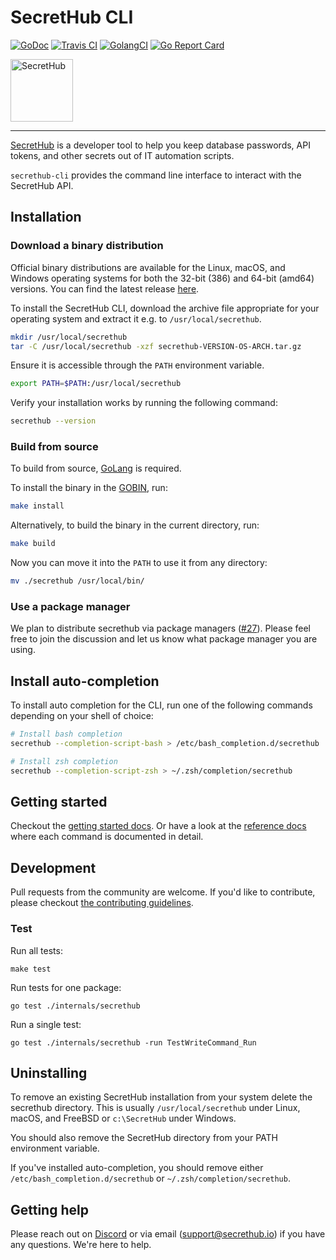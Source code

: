 # SecretHub CLI

[![GoDoc](http://img.shields.io/badge/godoc-reference-blue.svg)][godoc]
[![Travis CI](https://travis-ci.org/secrethub/secrethub-cli.svg?branch=master)][travis-ci]
[![GolangCI](https://golangci.com/badges/github.com/secrethub/secrethub-cli.svg)][golang-ci]
[![Go Report Card](https://goreportcard.com/badge/github.com/secrethub/secrethub-cli)][goreportcard]

<img src="https://secrethub.io/img/secrethub-logo-shield.svg" alt="SecretHub" width="100px"/>

---

[SecretHub][secrethub] is a developer tool to help you keep database passwords, API tokens, and other secrets out of IT automation scripts.

`secrethub-cli` provides the command line interface to interact with the SecretHub API.

## Installation

### Download a binary distribution

Official binary distributions are available for the Linux, macOS, and Windows operating systems for both the 32-bit (386) and 64-bit (amd64) versions.
You can find the latest release [here][releases].

To install the SecretHub CLI, download the archive file appropriate for your operating system and extract it e.g. to `/usr/local/secrethub`.

```sh
mkdir /usr/local/secrethub
tar -C /usr/local/secrethub -xzf secrethub-VERSION-OS-ARCH.tar.gz
```

Ensure it is accessible through the `PATH` environment variable.
```sh
export PATH=$PATH:/usr/local/secrethub
```

Verify your installation works by running the following command:
```sh
secrethub --version
```

### Build from source

To build from source, [GoLang](https://golang.org) is required.

To install the binary in the [GOBIN](https://golang.org/cmd/go/#hdr-GOPATH_environment_variable), run:
```sh
make install
```

Alternatively, to build the binary in the current directory, run:
```sh
make build
```

Now you can move it into the `PATH` to use it from any directory:
```sh
mv ./secrethub /usr/local/bin/
```

### Use a package manager

We plan to distribute secrethub via package managers ([#27](https://github.com/secrethub/secrethub-cli/issues/27)).
Please feel free to join the discussion and let us know what package manager you are using.

## Install auto-completion

To install auto completion for the CLI, run one of the following commands depending on your shell of choice:

```sh
# Install bash completion
secrethub --completion-script-bash > /etc/bash_completion.d/secrethub
```
```sh
# Install zsh completion
secrethub --completion-script-zsh > ~/.zsh/completion/secrethub
```

## Getting started

Checkout the [getting started docs](https://secrethub.io/docs/getting-started/).
Or have a look at the [reference docs](https://secrethub.io/docs/reference/) where each command is documented in detail.

## Development

Pull requests from the community are welcome.
If you'd like to contribute, please checkout [the contributing guidelines](./CONTRIBUTING.md).

### Test

Run all tests:

    make test

Run tests for one package:

    go test ./internals/secrethub

Run a single test:

    go test ./internals/secrethub -run TestWriteCommand_Run

## Uninstalling

To remove an existing SecretHub installation from your system delete the secrethub directory.
This is usually `/usr/local/secrethub` under Linux, macOS, and FreeBSD or `c:\SecretHub` under Windows.

You should also remove the SecretHub directory from your PATH environment variable.

If you've installed auto-completion, you should remove either `/etc/bash_completion.d/secrethub` or `~/.zsh/completion/secrethub`.

## Getting help

Please reach out on [Discord][discord-cli] or via email ([support@secrethub.io](mailto:support@secrethub.io)) if you have any questions. We're here to help.

[secrethub]: https://secrethub.io
[releases]: https://github.com/secrethub/secrethub-cli/releases
[godoc]: http://godoc.org/github.com/secrethub/secrethub-cli
[golang-ci]: https://golangci.com/r/github.com/secrethub/secrethub-cli
[goreportcard]: https://goreportcard.com/report/github.com/secrethub/secrethub-cli
[travis-ci]: https://travis-ci.org/secrethub/secrethub-cli
[discord-cli]: https://discordapp.com/channels/554666183006224385/554685208486608906
